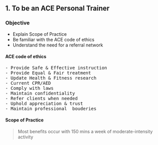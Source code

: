 ## 1. To be an ACE Personal Trainer

### Objective
- Explain Scope of Practice
- Be familiar with the ACE code of ethics
- Understand the need for a referral network

#### ACE code of ethics
<pre>
- Provide Safe & Effective instruction
- Provide Equal & Fair treatment
- Update Health & Fitness research
- Current CPR/AED
- Comply with laws
- Maintain confidentiality
- Refer clients when needed
- Uphold appreciation & trust
- Maintain professional  bouderies
</pre>

#### Scope of Practice
> Most benefits occur with 150 mins a week of moderate-intensity activity

